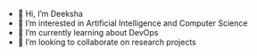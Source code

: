 - 👋 Hi, I’m Deeksha
- 👀 I’m interested in Artificial Intelligence and Computer Science
- 🌱 I’m currently learning about DevOps
- 💞️ I’m looking to collaborate on research projects

<!---
deeksha132/deeksha132 is a ✨ special ✨ repository because its `README.md` (this file) appears on your GitHub profile.
You can click the Preview link to take a look at your changes.
--->
